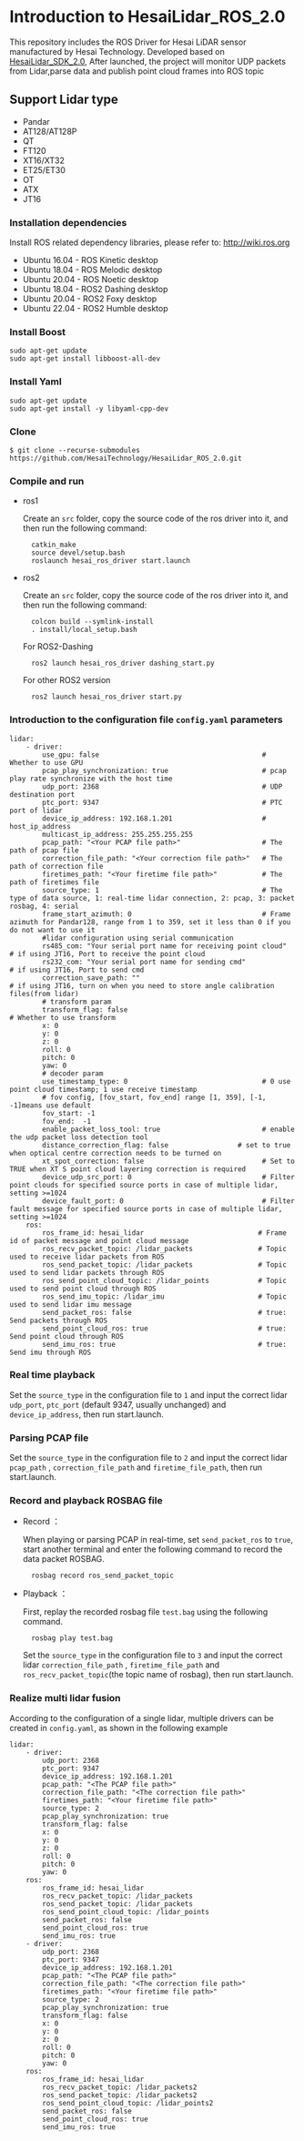 # Introduction to HesaiLidar_ROS_2.0
This repository includes the ROS Driver for Hesai LiDAR sensor manufactured by Hesai Technology. 
Developed based on [HesaiLidar_SDK_2.0](https://github.com/HesaiTechnology/HesaiLidar_SDK_2.0), After launched, the project will monitor UDP packets from Lidar,parse data and publish point cloud frames into ROS topic

## Support Lidar type
- Pandar
- AT128/AT128P
- QT
- FT120
- XT16/XT32
- ET25/ET30
- OT
- ATX
- JT16

### Installation dependencies

Install ROS related dependency libraries, please refer to: http://wiki.ros.org
    
- Ubuntu 16.04 - ROS Kinetic desktop
- Ubuntu 18.04 - ROS Melodic desktop
- Ubuntu 20.04 - ROS Noetic desktop
- Ubuntu 18.04 - ROS2 Dashing desktop
- Ubuntu 20.04 - ROS2 Foxy desktop
- Ubuntu 22.04 - ROS2 Humble desktop

### Install Boost

    sudo apt-get update
    sudo apt-get install libboost-all-dev

### Install Yaml

    sudo apt-get update
    sudo apt-get install -y libyaml-cpp-dev

### Clone
```
$ git clone --recurse-submodules https://github.com/HesaiTechnology/HesaiLidar_ROS_2.0.git
```    

### Compile and run

- ros1

    Create an `src` folder, copy the source code of the ros driver into it, and then run the following command:
        
        catkin_make
        source devel/setup.bash
        roslaunch hesai_ros_driver start.launch

- ros2

    Create an `src` folder, copy the source code of the ros driver into it, and then run the following command:
        
        colcon build --symlink-install
        . install/local_setup.bash

    For ROS2-Dashing     

        ros2 launch hesai_ros_driver dashing_start.py
        
    For other ROS2 version

        ros2 launch hesai_ros_driver start.py

### Introduction to the configuration file `config.yaml` parameters

    lidar:
        - driver:
            use_gpu: false                                        # Whether to use GPU
            pcap_play_synchronization: true                       # pcap play rate synchronize with the host time
            udp_port: 2368                                        # UDP destination port
            ptc_port: 9347                                        # PTC port of lidar
            device_ip_address: 192.168.1.201                      # host_ip_address
            multicast_ip_address: 255.255.255.255
            pcap_path: "<Your PCAP file path>"                    # The path of pcap file
            correction_file_path: "<Your correction file path>"   # The path of correction file
            firetimes_path: "<Your firetime file path>"           # The path of firetimes file
            source_type: 1                                        # The type of data source, 1: real-time lidar connection, 2: pcap, 3: packet rosbag, 4: serial    
            frame_start_azimuth: 0                                # Frame azimuth for Pandar128, range from 1 to 359, set it less than 0 if you do not want to use it
            #lidar configuration using serial communication
            rs485_com: "Your serial port name for receiving point cloud"  # if using JT16, Port to receive the point cloud
            rs232_com: "Your serial port name for sending cmd"            # if using JT16, Port to send cmd
            correction_save_path: ""                                      # if using JT16, turn on when you need to store angle calibration files(from lidar)
            # transform param
            transform_flag: false                                         # Whether to use transform
            x: 0
            y: 0
            z: 0
            roll: 0
            pitch: 0
            yaw: 0
            # decoder param
            use_timestamp_type: 0                                 # 0 use point cloud timestamp; 1 use receive timestamp
            # fov config, [fov_start, fov_end] range [1, 359], [-1, -1]means use default
            fov_start: -1
            fov_end:  -1
            enable_packet_loss_tool: true                         # enable the udp packet loss detection tool
            distance_correction_flag: false                 # set to true when optical centre correction needs to be turned on
            xt_spot_correction: false                             # Set to TRUE when XT S point cloud layering correction is required
            device_udp_src_port: 0                                # Filter point clouds for specified source ports in case of multiple lidar, setting >=1024
            device_fault_port: 0                                  # Filter fault message for specified source ports in case of multiple lidar, setting >=1024
        ros:
            ros_frame_id: hesai_lidar                            # Frame id of packet message and point cloud message
            ros_recv_packet_topic: /lidar_packets                # Topic used to receive lidar packets from ROS
            ros_send_packet_topic: /lidar_packets                # Topic used to send lidar packets through ROS
            ros_send_point_cloud_topic: /lidar_points            # Topic used to send point cloud through ROS
            ros_send_imu_topic: /lidar_imu                       # Topic used to send lidar imu message
            send_packet_ros: false                               # true: Send packets through ROS 
            send_point_cloud_ros: true                           # true: Send point cloud through ROS 
            send_imu_ros: true                                   # true: Send imu through ROS   

### Real time playback

Set the `source_type` in the configuration file to `1` and input the correct lidar `udp_port`, `ptc_port` (default 9347, usually unchanged) and `device_ip_address`, then run start.launch.

### Parsing PCAP file

Set the `source_type` in the configuration file to `2` and input the correct lidar `pcap_path` , `correction_file_path` and `firetime_file_path`, then run start.launch.

### Record and playback ROSBAG file

- Record ：

    When playing or parsing PCAP in real-time, set `send_packet_ros` to `true`, start another terminal and enter the following command to record the data packet ROSBAG.
        
        rosbag record ros_send_packet_topic

- Playback ：

    First, replay the recorded rosbag file `test.bag` using the following command.
        
        rosbag play test.bag

    Set the `source_type` in the configuration file to `3` and input the correct lidar `correction_file_path` , `firetime_file_path` and `ros_recv_packet_topic`(the topic name of rosbag), then run start.launch.

### Realize multi lidar fusion

According to the configuration of a single lidar, multiple drivers can be created in `config.yaml`, as shown in the following example

    lidar:
        - driver:              
            udp_port: 2368                  
            ptc_port: 9347              
            device_ip_address: 192.168.1.201          
            pcap_path: "<The PCAP file path>"                  
            correction_file_path: "<The correction file path>" 
            firetimes_path: "<Your firetime file path>"       
            source_type: 2          
            pcap_play_synchronization: true 
            transform_flag: false                  
            x: 0                                      
            y: 0                                     
            z: 0                                
            roll: 0                                 
            pitch: 0                             
            yaw: 0                                   
        ros:
            ros_frame_id: hesai_lidar                  
            ros_recv_packet_topic: /lidar_packets      
            ros_send_packet_topic: /lidar_packets      
            ros_send_point_cloud_topic: /lidar_points  
            send_packet_ros: false                     
            send_point_cloud_ros: true          
            send_imu_ros: true  
        - driver:               
            udp_port: 2368                         
            ptc_port: 9347                           
            device_ip_address: 192.168.1.201                  
            pcap_path: "<The PCAP file path>"                   
            correction_file_path: "<The correction file path>"  
            firetimes_path: "<Your firetime file path>"        
            source_type: 2        
            pcap_play_synchronization: true   
            transform_flag: false                  
            x: 0                                       
            y: 0                                       
            z: 0                                       
            roll: 0                                    
            pitch: 0                                   
            yaw: 0                                     
        ros:
            ros_frame_id: hesai_lidar                  
            ros_recv_packet_topic: /lidar_packets2     
            ros_send_packet_topic: /lidar_packets2     
            ros_send_point_cloud_topic: /lidar_points2 
            send_packet_ros: false                     
            send_point_cloud_ros: true  
            send_imu_ros: true                    
